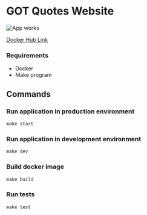 # GOT Quotes Website


![App works](https://github.com/vladislav1923/gqt/actions/workflows/push-check.yml/badge.svg)

[Docker Hub Link](https://hub.docker.com/repository/docker/vladislav1923/gqt)

### Requirements
- Docker
- Make program

## Commands

### Run application in production environment
`make start`

### Run application in development environment
`make dev`

### Build docker image
`make build`

### Run tests
`make test`
